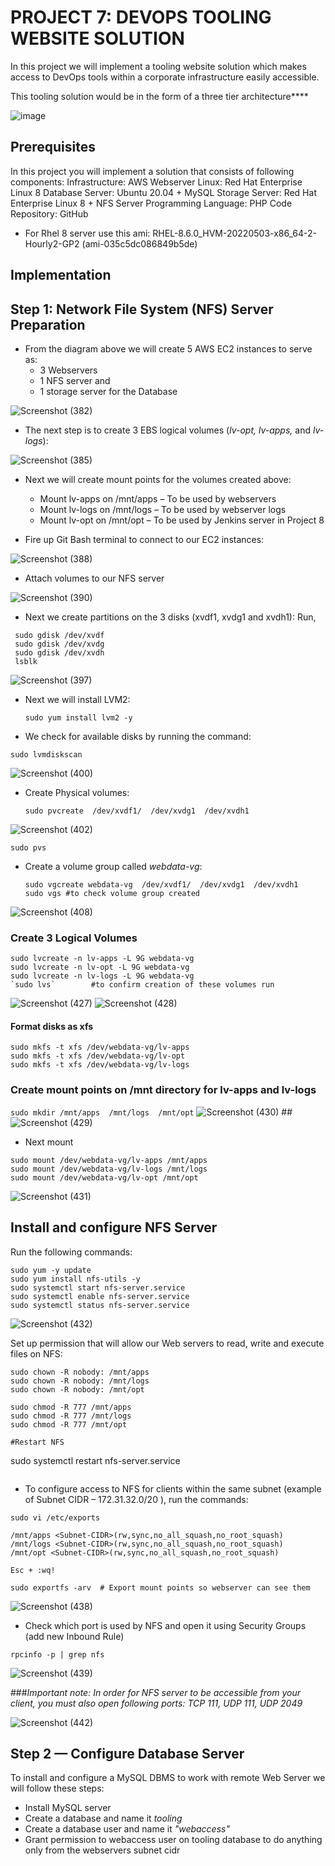 # PROJECT 7: DEVOPS TOOLING WEBSITE SOLUTION
In this project we will implement a tooling website solution which makes access to DevOps tools within a corporate infrastructure easily accessible.

This tooling solution would be in the form of a three tier architecture****


![image](https://github.com/ettebaDwop/dareyProject7/assets/7973831/78231a41-8542-45b1-87c2-deb64c2db73c)

## Prerequisites
In this project you will implement a solution that consists of following components:
Infrastructure: AWS
Webserver Linux: Red Hat Enterprise Linux 8
Database Server: Ubuntu 20.04 + MySQL
Storage Server: Red Hat Enterprise Linux 8 + NFS Server
Programming Language: PHP
Code Repository: GitHub 

* For Rhel 8 server use this ami: 
  RHEL-8.6.0_HVM-20220503-x86_64-2-Hourly2-GP2 (ami-035c5dc086849b5de)
  
## Implementation

## Step 1: Network File System (NFS) Server Preparation
- From the diagram above we will create 5 AWS EC2 instances to serve as:
   * 3 Webservers
   * 1 NFS server and
   * 1 storage server for the Database

![Screenshot (382)](https://github.com/ettebaDwop/dareyProject7/assets/7973831/88cd2309-2ad1-4434-ab22-7bf79dd31903)

- The next step is to create 3 EBS logical volumes (*lv-opt, lv-apps,* and *lv-logs*):

![Screenshot (385)](https://github.com/ettebaDwop/dareyProject7/assets/7973831/c26994db-0831-4b04-a343-e5257c08d733)
  
- Next we will create mount points for the volumes created above:
  
    * Mount lv-apps on /mnt/apps – To be used by webservers
    * Mount lv-logs on /mnt/logs – To be used by webserver logs
    * Mount lv-opt on /mnt/opt – To be used by Jenkins server in Project 8

- Fire up Git Bash terminal to connect to our EC2 instances:
  
![Screenshot (388)](https://github.com/ettebaDwop/dareyProject7/assets/7973831/f6c2dfed-35ee-455d-8631-5c7c5c548347)

- Attach volumes to our NFS server
  
 ![Screenshot (390)](https://github.com/ettebaDwop/dareyProject7/assets/7973831/afb44c21-1414-4a76-b93f-3ca432889614) 

 - Next we create partitions on the 3 disks (xvdf1, xvdg1 and xvdh1): Run,
   
  ``` 
   sudo gdisk /dev/xvdf
   sudo gdisk /dev/xvdg
   sudo gdisk /dev/xvdh
   lsblk
```

![Screenshot (397)](https://github.com/ettebaDwop/dareyProject7/assets/7973831/d8b76a56-b5bd-4a6a-8995-51fc27e7fa19)

- Next we will install LVM2:
  
  `sudo yum install lvm2 -y`
  
- We check for available disks by running the command:

`sudo lvmdiskscan`

![Screenshot (400)](https://github.com/ettebaDwop/dareyProject7/assets/7973831/f3123064-b4ba-4173-9fa1-49146a8f36c8)

- Create Physical volumes:
  
  `sudo pvcreate  /dev/xvdf1/  /dev/xvdg1  /dev/xvdh1`
  
![Screenshot (402)](https://github.com/ettebaDwop/dareyProject7/assets/7973831/69b5792f-8744-4b47-8d25-205e8ec388f0)

`sudo pvs`



- Create a volume group called *webdata-vg*:
  ```
  sudo vgcreate webdata-vg  /dev/xvdf1/  /dev/xvdg1  /dev/xvdh1
  sudo vgs #to check volume group created
  ```

![Screenshot (408)](https://github.com/ettebaDwop/dareyProject7/assets/7973831/80f26b0c-b493-4966-82db-089f9ed7dffd)

### Create 3 Logical Volumes
```
sudo lvcreate -n lv-apps -L 9G webdata-vg
sudo lvcreate -n lv-opt -L 9G webdata-vg
sudo lvcreate -n lv-logs -L 9G webdata-vg
`sudo lvs`        #to confirm creation of these volumes run 
```
![Screenshot (427)](https://github.com/ettebaDwop/dareyProject7/assets/7973831/941502d1-4d8d-4ae6-bc91-b2809dcf89f8)
![Screenshot (428)](https://github.com/ettebaDwop/dareyProject7/assets/7973831/219666dc-8bc2-4fa8-b6a1-9ad5fdb10b21)
#### Format disks as xfs
```
sudo mkfs -t xfs /dev/webdata-vg/lv-apps
sudo mkfs -t xfs /dev/webdata-vg/lv-opt
sudo mkfs -t xfs /dev/webdata-vg/lv-logs
```
### Create mount points on /mnt directory for lv-apps and lv-logs
`sudo mkdir /mnt/apps  /mnt/logs  /mnt/opt`
![Screenshot (430)](https://github.com/ettebaDwop/dareyProject7/assets/7973831/51071392-4a85-40a6-917a-143f4fa97245)
##![Screenshot (429)](https://github.com/ettebaDwop/dareyProject7/assets/7973831/6eafa6a1-e9d3-4eff-93b4-0b5325e3af4a)

- Next mount
  
```
sudo mount /dev/webdata-vg/lv-apps /mnt/apps
sudo mount /dev/webdata-vg/lv-logs /mnt/logs
sudo mount /dev/webdata-vg/lv-opt /mnt/opt
```
![Screenshot (431)](https://github.com/ettebaDwop/dareyProject7/assets/7973831/966863b8-9358-44ba-8c4b-fb77bce7ac84)

## Install and configure NFS Server
Run the following commands:

```
sudo yum -y update
sudo yum install nfs-utils -y
sudo systemctl start nfs-server.service
sudo systemctl enable nfs-server.service
sudo systemctl status nfs-server.service
```
![Screenshot (432)](https://github.com/ettebaDwop/dareyProject7/assets/7973831/7af481bc-1c2d-4fd8-97a3-4e958bdc7c5b)

Set up permission that will allow our Web servers to read, write and execute files on NFS:

```
sudo chown -R nobody: /mnt/apps
sudo chown -R nobody: /mnt/logs
sudo chown -R nobody: /mnt/opt

sudo chmod -R 777 /mnt/apps
sudo chmod -R 777 /mnt/logs
sudo chmod -R 777 /mnt/opt

#Restart NFS 
```
sudo systemctl restart nfs-server.service

```
```
- To configure access to NFS for clients within the same subnet (example of Subnet CIDR – 172.31.32.0/20 ), run the commands:

```
sudo vi /etc/exports

/mnt/apps <Subnet-CIDR>(rw,sync,no_all_squash,no_root_squash)
/mnt/logs <Subnet-CIDR>(rw,sync,no_all_squash,no_root_squash)
/mnt/opt <Subnet-CIDR>(rw,sync,no_all_squash,no_root_squash)

Esc + :wq!

sudo exportfs -arv  # Export mount points so webserver can see them
```
![Screenshot (438)](https://github.com/ettebaDwop/dareyProject7/assets/7973831/ecc21703-1871-4458-921a-a5ea1548ba79)

- Check which port is used by NFS and open it using Security Groups (add new Inbound Rule)
  
`rpcinfo -p | grep nfs`

![Screenshot (439)](https://github.com/ettebaDwop/dareyProject7/assets/7973831/2b6ede1b-5481-4a92-8da0-7846f1e38af6)

###*Important note: In order for NFS server to be accessible from your client, you must also open following ports: TCP 111, UDP 111, UDP 2049*

![Screenshot (442)](https://github.com/ettebaDwop/dareyProject7/assets/7973831/3f6dcd91-ffa6-4e11-b1d3-7ffa1d8f4660)


## Step 2 — Configure Database Server

To install and configure a MySQL DBMS to work with remote Web Server we will follow these steps:

- Install MySQL server
- Create a database and name it *tooling*
- Create a database user and name it *"webaccess"*
- Grant permission to webaccess user on tooling database to do anything only from the webservers subnet cidr


